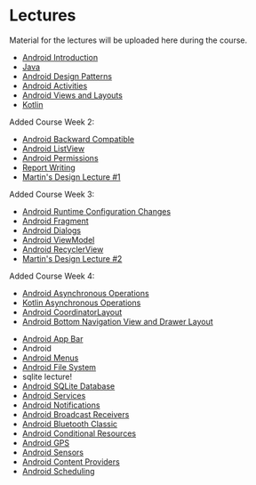 # Lectures
Material for the lectures will be uploaded here during the course.

* [Android Introduction](../../lectures/android-introduction/)
* [Java](../../lectures/java/)
* [Android Design Patterns](../../lectures/android-design-patterns/)
* [Android Activities](../../lectures/android-activities/)
* [Android Views and Layouts](../../lectures/android-views-and-layouts/)
* [Kotlin](../../lectures/kotlin/)

Added Course Week 2:

* [Android Backward Compatible](../../lectures/android-backward-compatible/)
* [Android ListView](../../lectures/android-list-view/)
* [Android Permissions](../../lectures/android-permissions/)
* [Report Writing](../../lectures/report-writing/)
* [Martin's Design Lecture #1](https://ju.instructure.com/courses/3421/pages/tutorial-recordings?module_item_id=78645)

Added Course Week 3:

* [Android Runtime Configuration Changes](../../lectures/android-runtime-configuration-changes/)
* [Android Fragment](../../lectures/android-fragments/)
* [Android Dialogs](../../lectures/android-dialogs/)
* [Android ViewModel](../../lectures/android-view-model/)
* [Android RecyclerView](../../lectures/android-recycler-view/)
* [Martin's Design Lecture #2](https://ju.instructure.com/courses/3421/pages/tutorial-recordings?module_item_id=78645)

Added Course Week 4:

* [Android Asynchronous Operations](../../lectures/android-asynchronous-operations/)
* [Kotlin Asynchronous Operations](../../lectures/kotlin-asynchronous-operations/)
* [Android CoordinatorLayout](../../lectures/android-coordinator-layout/)
* [Android Bottom Navigation View and Drawer Layout](../../lectures/android-bottom-navigation-view-and-drawer-layout/)

<div v-if="false">

* [Android App Bar](../../lectures/android-app-bar/)
* Android 
* [Android Menus](../../lectures/android-menus/)
* [Android File System](../../lectures/android-file-system/)
* sqlite lecture!
* [Android SQLite Database](../../lectures/android-sqlite-database/)
* [Android Services](../../lectures/android-services/)
* [Android Notifications](../../lectures/android-notifications/)
* [Android Broadcast Receivers](../../lectures/android-broadcast-receivers/)
* [Android Bluetooth Classic](../../lectures/android-bluetooth-classic/)
* [Android Conditional Resources](../../lectures/android-conditional-resources/)
* [Android GPS](../../lectures/android-gps/)
* [Android Sensors](../../lectures/android-sensors/)
* [Android Content Providers](../../lectures/android-content-providers/)
* [Android Scheduling](../../lectures/android-scheduling/)

</div>
